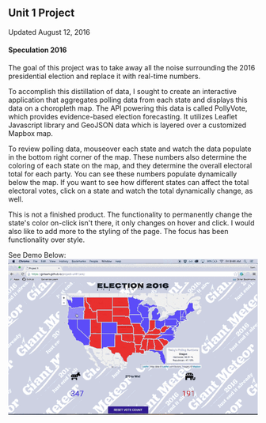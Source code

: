 ## Unit 1 Project
Updated August 12, 2016

#### Speculation 2016

The goal of this project was to take away all the noise surrounding the 2016 presidential election and replace it with real-time numbers.

To accomplish this distillation of data, I sought to create an interactive application that aggregates polling data from each state and displays this data on a choropleth map. The API powering this data is called PollyVote, which provides evidence-based election forecasting. It utilizes Leaflet Javascript library and GeoJSON data which is layered over a customized Mapbox map.

To review polling data, mouseover each state and watch the data populate in the bottom right corner of the map. These numbers also determine the coloring of each state on the map, and they determine the overall electoral total for each party. You can see these numbers populate dynamically below the map. If you want to see how different states can affect the total electoral votes, click on a state and watch the total dynamically change, as well.

This is not a finished product. The functionality to permanently change the state's color on-click isn't there, it only changes on hover and click. I would also like to add more to the styling of the page. The focus has been functionality over style.

See Demo Below:
![Demo](project_demo.gif)
